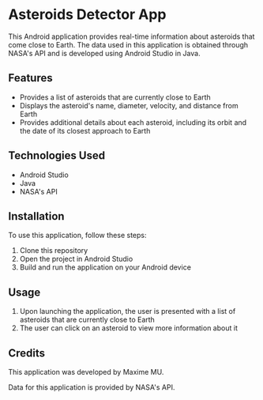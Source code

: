 # Asteroids Detector App

This Android application provides real-time information about asteroids that come close to Earth. The data used in this application is obtained through NASA's API and is developed using Android Studio in Java.

## Features
- Provides a list of asteroids that are currently close to Earth
- Displays the asteroid's name, diameter, velocity, and distance from Earth
- Provides additional details about each asteroid, including its orbit and the date of its closest approach to Earth

## Technologies Used
- Android Studio
- Java
- NASA's API

## Installation
To use this application, follow these steps:
1. Clone this repository
2. Open the project in Android Studio
3. Build and run the application on your Android device

## Usage
1. Upon launching the application, the user is presented with a list of asteroids that are currently close to Earth
2. The user can click on an asteroid to view more information about it


## Credits
This application was developed by Maxime MU.

Data for this application is provided by NASA's API.
